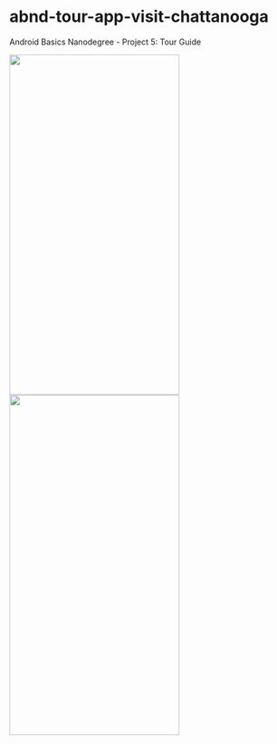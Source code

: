 # abnd-tour-app-visit-chattanooga

Android Basics Nanodegree - Project 5: Tour Guide

<img src="https://user-images.githubusercontent.com/33797772/42796157-cf350b70-894d-11e8-8305-ac1f9c9812a6.png" height="600" width="300">

<img src="https://user-images.githubusercontent.com/33797772/42796172-dee359fa-894d-11e8-89ec-42a6dcb34fd8.png" height="600" width="300">

